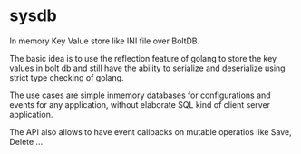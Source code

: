 # sysdb
In memory Key Value store like INI file over BoltDB. 

The basic idea is to use the reflection feature
of golang to store the key values in bolt db and still have the ability to serialize and deserialize
using strict type checking of golang.

The use cases are simple inmemory databases for configurations and events for any application, without elaborate
SQL kind of client server application.

The API also allows to have event callbacks on mutable operatios like Save, Delete ...



